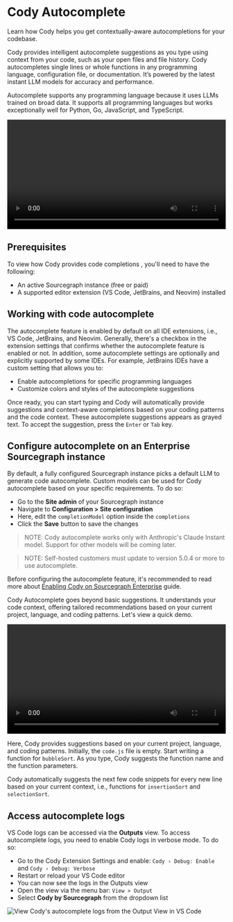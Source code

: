 # Cody Autocomplete

<p class="subtitle">Learn how Cody helps you get contextually-aware autocompletions for your codebase.</p>

Cody provides intelligent autocomplete suggestions as you type using context from your code, such as your open files and file history. Cody autocompletes single lines or whole functions in any programming language, configuration file, or documentation. It’s powered by the latest instant LLM models for accuracy and performance.

Autocomplete supports any programming language because it uses LLMs trained on broad data. It supports all programming languages but works exceptionally well for Python, Go, JavaScript, and TypeScript.

<video width="1920" height="1080" loop playsinline controls style="width: 100%; height: auto; max-width: 50rem">
  <source src="https://storage.googleapis.com/sourcegraph-assets/Docs/Media/cody-in-action.mp4" type="video/mp4">
</video>

## Prerequisites

To view how Cody provides code completions , you'll need to have the following:

- An active Sourcegraph instance (free or paid)
- A supported editor extension (VS Code, JetBrains, and Neovim) installed

## Working with code autocomplete

The autocomplete feature is enabled by default on all IDE extensions, i.e., VS Code, JetBrains, and Neovim. Generally, there's a checkbox in the extension settings that confirms whether the autocomplete feature is enabled or not. In addition, some autocomplete settings are optionally and explicitly supported by some IDEs. For example, JetBrains IDEs have a custom setting that allows you to:

- Enable autocompletions for specific programming languages
- Customize colors and styles of the autocomplete suggestions

Once ready, you can start typing and Cody will automatically provide suggestions and context-aware completions based on your coding patterns and the code context. These autocomplete suggestions appears as grayed text. To accept the suggestion, press the `Enter` or `Tab` key.

## Configure autocomplete on an Enterprise Sourcegraph instance

By default, a fully configured Sourcegraph instance picks a default LLM to generate code autocomplete. Custom models can be used for Cody autocomplete based on your specific requirements. To do so:

- Go to the **Site admin** of your Sourcegraph instance
- Navigate to **Configuration > Site configuration**
- Here, edit the `completionModel` option inside the `completions`
- Click the **Save** button to save the changes

> NOTE: Cody autocomplete works only with Anthropic's Claude Instant model. Support for other models will be coming later.

> NOTE: Self-hosted customers must update to version 5.0.4 or more to use autocomplete.

Before configuring the autocomplete feature, it's recommended to read more about [Enabling Cody on Sourcegraph Enterprise](overview/enable-cody-enterprise.md) guide.

Cody Autocomplete goes beyond basic suggestions. It understands your code context, offering tailored recommendations based on your current project, language, and coding patterns. Let's view a quick demo.

<video width="1920" height="1080" loop playsinline controls style="width: 100%; height: auto; max-width: 50rem">
  <source src="https://storage.googleapis.com/sourcegraph-assets/Docs/Media/contexual-autocpmplete.mp4" type="video/mp4">
</video>

Here, Cody provides suggestions based on your current project, language, and coding patterns. Initially, the `code.js` file is empty. Start writing a function for `bubbleSort`. As you type, Cody suggests the function name and the function parameters.

Cody automatically suggests the next few code snippets for every new line based on your current context, i.e., functions for `insertionSort` and `selectionSort`.

## Access autocomplete logs

VS Code logs can be accessed via the **Outputs** view. To access autocomplete logs, you need to enable Cody logs in verbose mode. To do so:

- Go to the Cody Extension Settings and enable: `Cody › Debug: Enable` and `Cody › Debug: Verbose`
- Restart or reload your VS Code editor
- You can now see the logs in the Outputs view
- Open the view via the menu bar: `View > Output`
- Select **Cody by Sourcegraph** from the dropdown list

![View Cody's autocomplete logs from the Output View in VS Code](https://storage.googleapis.com/sourcegraph-assets/Docs/autocomplete-logs.png)
